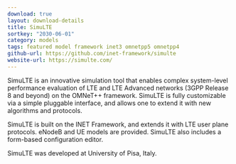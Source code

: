 ```yaml
---
download: true
layout: download-details
title: SimuLTE
sortkey: "2030-06-01"
category: models
tags: featured model framework inet3 omnetpp5 omnetpp4
github-url: https://github.com/inet-framework/simulte
website-url: https://simulte.com/
---
```


SimuLTE is an innovative simulation tool that enables complex system-level
performance evaluation of LTE and LTE Advanced networks (3GPP Release 8
and beyond) on the OMNeT++ framework. SimuLTE is fully customizable
via a simple pluggable interface, and allows one to extend it with
new algorithms and protocols.

SimuLTE is built on the INET Framework, and extends it with LTE user plane
protocols. eNodeB and UE models are provided. SimuLTE also includes a
form-based configuration editor.

SimuLTE was developed at University of Pisa, Italy.

